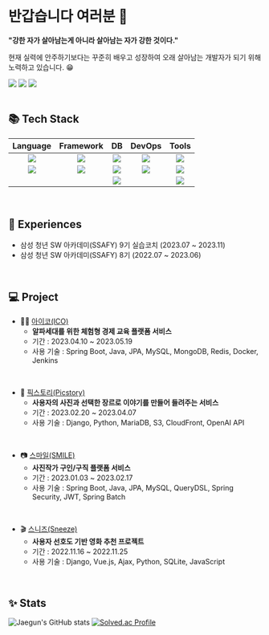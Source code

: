 # 반갑습니다 여러분 👋
 
**"강한 자가 살아남는게 아니라 살아남는 자가 강한 것이다."**

현재 실력에 안주하기보다는 꾸준히 배우고 성장하여 오래 살아남는 개발자가 되기 위해 노력하고 있습니다. 😁

<div>
  <span><a href="https://velog.io/@rungoat"><img src="https://img.shields.io/badge/velog-20C997?style=flat-square&logo=velog&logoColor=white"></a>
</span> <span><a href="https://shocking-feeling-98b.notion.site/d551f26d282b4cacb872fa90211058ce?pvs=4"><img src="https://img.shields.io/badge/Portfolio-000000?style=flat-square&logo=notion&logoColor=white"></a></span> <span><img src="https://img.shields.io/badge/sjk1052005@gmail.com-EA4335?style=flat-square&logo=gmail&logoColor=white"></span>
</div>

<br>

## 📚 Tech Stack
| Language | Framework | DB | DevOps | Tools |
| :-----: | :-----: | :-----: | :-----: | :-----: |
| <img src="https://img.shields.io/badge/JAVA-007396?style=for-the-badge&logo=JAVA&logoColor=white"> | <img src="https://img.shields.io/badge/springboot-6DB33F?style=for-the-badge&logo=springboot&logoColor=white"> | <img src="https://img.shields.io/badge/MySQl-4479A1?style=for-the-badge&logo=MySQL&logoColor=white"> | <img src="https://img.shields.io/badge/Docker-2496ED?style=for-the-badge&logo=Docker&logoColor=white"> | <img src="https://img.shields.io/badge/SourceTree-0052CC?style=for-the-badge&logo=SourceTree&logoColor=white"> |
| <img src="https://img.shields.io/badge/Python-3776AB?style=for-the-badge&logo=Python&logoColor=white"> | <img src="https://img.shields.io/badge/Django-092E20?style=for-the-badge&logo=Django&logoColor=white"> | <img src="https://img.shields.io/badge/MongoDB-47A248?style=for-the-badge&logo=MongoDB&logoColor=white"> | <img src="https://img.shields.io/badge/Jenkins-D24939?style=for-the-badge&logo=Jenkins&logoColor=white"> | <img src="https://img.shields.io/badge/Jira-0052CC?style=for-the-badge&logo=Jira&logoColor=white"> |
|  |  | <img src="https://img.shields.io/badge/Redis-DC382D?style=for-the-badge&logo=Redis&logoColor=white"> |  | <img src="https://img.shields.io/badge/Notion-000000?style=for-the-badge&logo=Notion&logoColor=white"> |

<br>

## 📑 Experiences
- 삼성 청년 SW 아카데미(SSAFY) 9기 실습코치 (2023.07 ~ 2023.11)
- 삼성 청년 SW 아카데미(SSAFY) 8기 (2022.07 ~ 2023.06)

<br>

## 💻 Project
- 👨‍🏫 <a href="https://github.com/ico-d103/ico">아이코(ICO)</a>
  - **알파세대를 위한 체험형 경제 교육 플랫폼 서비스**
  - 기간 : 2023.04.10 ~ 2023.05.19
  - 사용 기술 : Spring Boot, Java, JPA, MySQL, MongoDB, Redis, Docker, Jenkins
 <br>
 
- 📝 <a href="https://github.com/RUNGOAT/Picstory">픽스토리(Picstory)</a>
  - **사용자의 사진과 선택한 장르로 이야기를 만들어 들려주는 서비스**
  - 기간 : 2023.02.20 ~ 2023.04.07
  - 사용 기술 : Django, Python, MariaDB, S3, CloudFront, OpenAI API
 <br>
 
- 📷 <a href="https://github.com/SMILE-SSAFY/SMILE-Server">스마일(SMILE)</a>
  - **사진작가 구인/구직 플랫폼 서비스**
  - 기간 : 2023.01.03 ~ 2023.02.17
  - 사용 기술 : Spring Boot, Java, JPA, MySQL, QueryDSL, Spring Security, JWT, Spring Batch
 <br>
 
- 🎬 <a href="https://github.com/RUNGOAT/Final-moviePJT-Sneeze">스니즈(Sneeze)</a>
  - **사용자 선호도 기반 영화 추천 프로젝트**
  - 기간 : 2022.11.16 ~ 2022.11.25
  - 사용 기술 : Django, Vue.js, Ajax, Python, SQLite, JavaScript

<br>

## ✨ Stats
<p align="center"> 
  
  ![Jaegun's GitHub stats](https://github-readme-stats.vercel.app/api?username=RUNGOAT&show_icons=true&theme=swift)
  [![Solved.ac Profile](http://mazassumnida.wtf/api/v2/generate_badge?boj=sjk1062005)](https://solved.ac/sjk1062005/)

</p>

<br>

<!--
**RUNGOAT/RUNGOAT** is a ✨ _special_ ✨ repository because its `README.md` (this file) appears on your GitHub profile.

Here are some ideas to get you started:

- 🔭 I’m currently working on ...
- 🌱 I’m currently learning ...
- 👯 I’m looking to collaborate on ...
- 🤔 I’m looking for help with ...
- 💬 Ask me about ...
- 📫 How to reach me: ...
- 😄 Pronouns: ...
- ⚡ Fun fact: ...
-->

